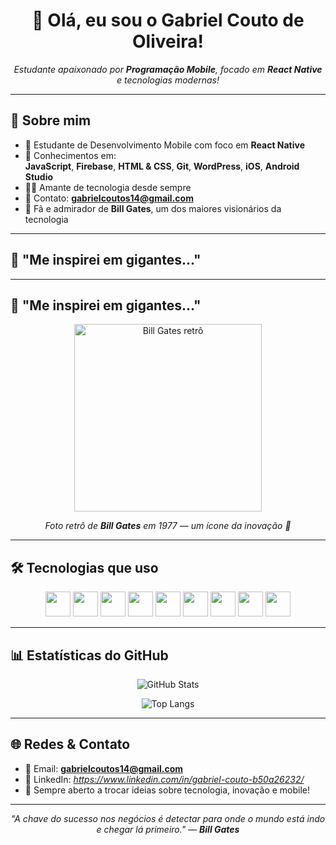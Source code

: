 <h1 align="center">👋 Olá, eu sou o Gabriel Couto de Oliveira!</h1>

<p align="center">
  <em>Estudante apaixonado por <strong>Programação Mobile</strong>, focado em <strong>React Native</strong> e tecnologias modernas!</em>
</p>

---

## 🚀 Sobre mim

- 📱 Estudante de Desenvolvimento Mobile com foco em **React Native**
- 🔧 Conhecimentos em:  
  **JavaScript**, **Firebase**, **HTML & CSS**, **Git**, **WordPress**, **iOS**, **Android Studio**
- 👨‍💻 Amante de tecnologia desde sempre
- 📩 Contato: **gabrielcoutos14@gmail.com**
- 🧠 Fã e admirador de **Bill Gates**, um dos maiores visionários da tecnologia

---

## 🧠 "Me inspirei em gigantes..."

---

## 🧠 "Me inspirei em gigantes..."

<p align="center">
  <img src="https://upload.wikimedia.org/wikipedia/commons/thumb/8/88/Bill_Gates_Mug_Shot.jpg/800px-Bill_Gates_Mug_Shot.jpg" width="300" alt="Bill Gates retrô" />
</p>

<p align="center">
  <em>Foto retrô de <strong>Bill Gates</strong> em 1977 — um ícone da inovação 🖤</em>
</p>


---

## 🛠️ Tecnologias que uso

<p align="center">
  <img src="https://cdn.jsdelivr.net/gh/devicons/devicon/icons/javascript/javascript-original.svg" width="40" />
  <img src="https://cdn.jsdelivr.net/gh/devicons/devicon/icons/react/react-original.svg" width="40" />
  <img src="https://cdn.jsdelivr.net/gh/devicons/devicon/icons/firebase/firebase-plain.svg" width="40" />
  <img src="https://cdn.jsdelivr.net/gh/devicons/devicon/icons/html5/html5-original.svg" width="40" />
  <img src="https://cdn.jsdelivr.net/gh/devicons/devicon/icons/css3/css3-original.svg" width="40" />
  <img src="https://cdn.jsdelivr.net/gh/devicons/devicon/icons/git/git-original.svg" width="40" />
  <img src="https://cdn.jsdelivr.net/gh/devicons/devicon/icons/wordpress/wordpress-original.svg" width="40" />
  <img src="https://cdn.jsdelivr.net/gh/devicons/devicon/icons/android/android-original.svg" width="40" />
  <img src="https://cdn.jsdelivr.net/gh/devicons/devicon/icons/apple/apple-original.svg" width="40" />
</p>

---

## 📊 Estatísticas do GitHub

<p align="center">
  <img src="https://github-readme-stats.vercel.app/api?username=gabrielcoutos&show_icons=true&theme=radical" alt="GitHub Stats" />
</p>

<p align="center">
  <img src="https://github-readme-stats.vercel.app/api/top-langs/?username=gabrielcoutos&layout=compact&theme=radical" alt="Top Langs" />
</p>

---

## 🌐 Redes & Contato

- 📧 Email: **gabrielcoutos14@gmail.com**
- 💼 LinkedIn: *https://www.linkedin.com/in/gabriel-couto-b50a26232/*
- 💬 Sempre aberto a trocar ideias sobre tecnologia, inovação e mobile!

---

<p align="center">
  <em>"A chave do sucesso nos negócios é detectar para onde o mundo está indo e chegar lá primeiro." — <strong>Bill Gates</strong></em>
</p>
